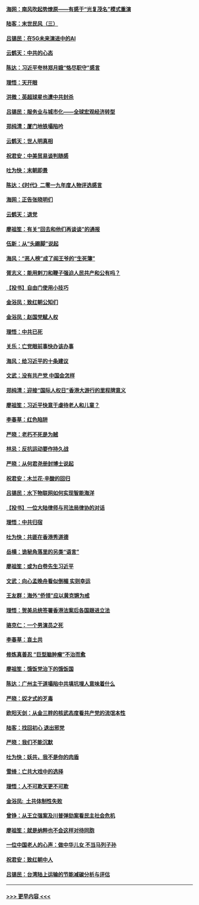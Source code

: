 #### [海网：南风吹起势燎原——有感于“光复茂名”模式重演](../pages/nsc993/n11732308.md?t=12201033) 
#### [陆客：末世民风（三）](../pages/nsc993/n11732211.md?t=12201033) 
#### [吕锡民：在5G未来演进中的AI](../pages/nsc993/n11730010.md?t=12201033) 
#### [云鹤天：中共的心态](../pages/nsc993/n11729906.md?t=12201033) 
#### [陈达：习近平夸林郑月娥“恪尽职守”感言](../pages/nsc993/n11729881.md?t=12201033) 
#### [理悟：天开眼](../pages/nsc993/n11729699.md?t=12201033) 
#### [洪微：英超球星也遭中共封杀](../pages/nsc993/n11727243.md?t=12201033) 
#### [吕锡民：服务业与城市化——全球宏观经济转型](../pages/nsc993/n11725845.md?t=12201033) 
#### [郑纯清：厦门地铁塌陷吟](../pages/nsc993/n11725813.md?t=12201033) 
#### [云鹤天：世人明真相](../pages/nsc993/n11725621.md?t=12201033) 
#### [祝君安：中美贸易谈判随感](../pages/nsc993/n11725609.md?t=12201033) 
#### [吐为快：末朝即景](../pages/nsc993/n11723365.md?t=12201033) 
#### [陈达：《时代》二零一九年度人物评选感言](../pages/nsc993/n11723337.md?t=12201033) 
#### [海网：正告张晓明们](../pages/nsc993/n11723228.md?t=12201033) 
#### [云鹤天：退党](../pages/nsc993/n11723056.md?t=12201033) 
#### [廖祖笙：有关“回去和他们再谈谈”的通报](../pages/nsc993/n11722442.md?t=12201033) 
#### [伍新：从“头踢脚”说起](../pages/nsc993/n11722429.md?t=12201033) 
#### [海风：“恶人榜”成了阎王爷的“生死簿”](../pages/nsc993/n11722272.md?t=12201033) 
#### [胥志义：能用剌刀和鞭子强迫人民共产和公有吗？](../pages/nsc993/n11720569.md?t=12201033) 
#### [【投书】自由门使用小技巧](../pages/nsc993/n11720180.md?t=12201033) 
#### [金浴凤：致红朝公知们](../pages/nsc993/n11720563.md?t=12201033) 
#### [金浴凤：赵国党赋人权](../pages/nsc993/n11720533.md?t=12201033) 
#### [理悟：中共已死](../pages/nsc993/n11720233.md?t=12201033) 
#### [关乐：亡党眼前事快办该办事](../pages/nsc993/n11719160.md?t=12201033) 
#### [海风：给习近平的十条建议](../pages/nsc993/n11717616.md?t=12201033) 
#### [文武：没有共产党 中国会怎样](../pages/nsc993/n11717584.md?t=12201033) 
#### [郑纯清：迎接“国际人权日”香港大游行的里程牌意义](../pages/nsc993/n11717417.md?t=12201033) 
#### [廖祖笙：习近平快意于虐待老人和儿童？](../pages/nsc993/n11715313.md?t=12201033) 
#### [李春草：红色陷阱](../pages/nsc993/n11715029.md?t=12201033) 
#### [严晓：老朽不死是为贼](../pages/nsc993/n11712910.md?t=12201033) 
#### [林忌：反抗运动要作持久战](../pages/nsc993/n11712623.md?t=12201033) 
#### [严晓：从何君尧册封博士说起](../pages/nsc993/n11712465.md?t=12201033) 
#### [祝君安：木兰花·辛酸的回归](../pages/nsc993/n11712381.md?t=12201033) 
#### [吕锡民：水下物联网如何实现智能海洋](../pages/nsc993/n11711158.md?t=12201033) 
#### [【投书】一位大陆律师与司法局律协的对话](../pages/nsc993/n11709675.md?t=12201033) 
#### [理悟：中共归宿](../pages/nsc993/n11710059.md?t=12201033) 
#### [吐为快：共匪在香港秀道德](../pages/nsc993/n11709979.md?t=12201033) 
#### [岳横：诡秘角落里的另类“语言”](../pages/nsc993/n11709792.md?t=12201033) 
#### [廖祖笙：或为白卷先生习近平](../pages/nsc993/n11708330.md?t=12201033) 
#### [文武：向心孟晚舟看似倒楣 实则幸运](../pages/nsc993/n11708236.md?t=12201033) 
#### [王友群：海外“侨领”应以黄克锵为戒](../pages/nsc993/n11706176.md?t=12201033) 
#### [理悟：贺美总统签署香港法案后各国跟进立法](../pages/nsc993/n11706853.md?t=12201033) 
#### [骆克仁：一个男演员之死](../pages/nsc993/n11706677.md?t=12201033) 
#### [李春草：哀土共](../pages/nsc993/n11706255.md?t=12201033) 
#### [修炼真善忍 “巨型脑肿瘤”不治而愈](../pages/nsc993/n11705340.md?t=12201033) 
#### [廖祖笙：饿饭党治下的饿饭国](../pages/nsc993/n11705085.md?t=12201033) 
#### [陈达：广州主干道塌陷中共填坑埋人意味着什么](../pages/nsc993/n11705046.md?t=12201033) 
#### [严晓：奴才式的歹毒](../pages/nsc993/n11704826.md?t=12201033) 
#### [欧阳天剑：从金三胖的核武态度看共产党的流氓本性](../pages/nsc993/n11702238.md?t=12201033) 
#### [陆客：找回初心 退出邪党](../pages/nsc993/n11702213.md?t=12201033) 
#### [严晓：我们不能沉默](../pages/nsc993/n11702110.md?t=12201033) 
#### [吐为快：妖共，我不是你的肉盾](../pages/nsc993/n11701366.md?t=12201033) 
#### [雪绮：亡共大戏中的选择](../pages/nsc993/n11699922.md?t=12201033) 
#### [理悟：人不可欺天更不可欺](../pages/nsc993/n11699657.md?t=12201033) 
#### [金浴凤:  土共体制性失败](../pages/nsc993/n11699361.md?t=12201033) 
#### [曾铮：从王立强案及川普弹劾案看民主社会危机](../pages/nsc993/n11699318.md?t=12201033) 
#### [廖祖笙：就是纳粹也不会这样对待同胞](../pages/nsc993/n11697658.md?t=12201033) 
#### [一位中国老人的心声：做中华儿女 不当马列子孙](../pages/nsc993/n11697525.md?t=12201033) 
#### [祝君安：致红朝中人](../pages/nsc993/n11697518.md?t=12201033) 
#### [吕锡民：台湾陆上运输的节能减碳分析与评估](../pages/nsc993/n11694983.md?t=12201033) 

----
#### [ >>> 更早内容 <<< ](../indexes/nsc993-earlier.md)
